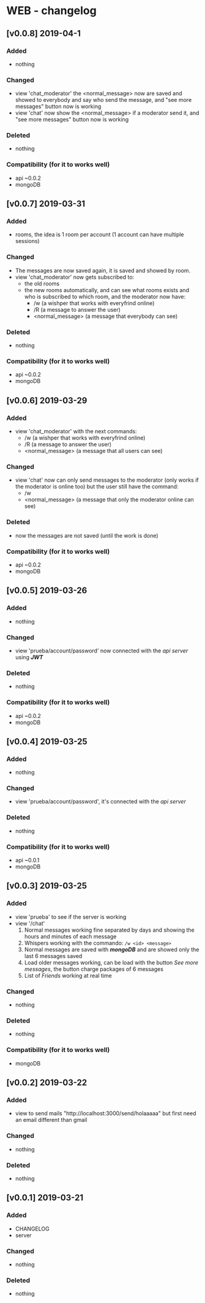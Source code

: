 # WEB - changelog

## [v0.0.8] 2019-04-1

### Added

-   nothing

### Changed

-   view 'chat_moderator' the <normal_message> now are saved and showed to everybody and say who send the message, and "see more messages" button now is working
-   view 'chat' now show the <normal_message> if a moderator send it, and "see more messages" button now is working 

### Deleted

-   nothing

### Compatibility (for it to works well)

-   api ~0.0.2
-   mongoDB


## [v0.0.7] 2019-03-31

### Added

-   rooms, the idea is 1 room per account (1 account can have multiple sessions)

### Changed

-   The messages are now saved again, it is saved and showed by room.
-   view 'chat_moderator' now gets subscribed to:
    - the old rooms
    - the new rooms
    automatically, and can see what rooms exists and who is subscribed to which room, and the moderator now have:
      - /w <userId> <message> (a wishper that works with everyfrind online)
      - /R <room> <message> (a message to answer the user)
      - <normal_message> (a message that everybody can see)

### Deleted

-   nothing

### Compatibility (for it to works well)

-   api ~0.0.2
-   mongoDB


## [v0.0.6] 2019-03-29

### Added

-   view 'chat_moderator' with the next commands:
    - /w <userId> <message> (a wishper that works with everyfrind online)
    - /R <userId> <message> (a message to answer the user)
    - <normal_message> (a message that all users can see)

### Changed

-   view 'chat' now can only send messages to the moderator (only works if the moderator is online too) but the user still have the command:
    - /w <userId> <message>
    - <normal_message> (a message that only the moderator online can see)

### Deleted

-   now the messages are not saved (until the work is done)

### Compatibility (for it to works well)

-   api ~0.0.2
-   mongoDB


## [v0.0.5] 2019-03-26

### Added

-   nothing

### Changed

-   view 'prueba/account/password' now connected with the _api server_ using **_JWT_**

### Deleted

-   nothing

### Compatibility (for it to works well)

-   api ~0.0.2
-   mongoDB


## [v0.0.4] 2019-03-25

### Added

-   nothing

### Changed

-   view 'prueba/account/password', it's connected with the _api server_

### Deleted

-   nothing

### Compatibility (for it to works well)

-   api ~0.0.1
-   mongoDB


## [v0.0.3] 2019-03-25

### Added

-   view 'prueba' to see if the server is working
-   view '/chat'
    1. Normal messages working fine separated by days and showing the hours and minutes of each message
    2. Whispers working with the commando: ``` /w <id> <message> ```
    3. Normal messages are saved with **_mongoDB_** and are showed only the last 6 messages saved
    4. Load older messages working, can be load with the button *See more messages*, the button charge packages of 6 messages
    5. List of *Friends* working at real time

### Changed

-   nothing

### Deleted

-   nothing

### Compatibility (for it to works well)

-   mongoDB


## [v0.0.2] 2019-03-22

### Added

-   view to send mails "http://localhost:3000/send/holaaaaa" but first need an email different than gmail

### Changed

-   nothing

### Deleted

-   nothing


## [v0.0.1] 2019-03-21

### Added

-   CHANGELOG
-   server

### Changed

-   nothing

### Deleted

-   nothing